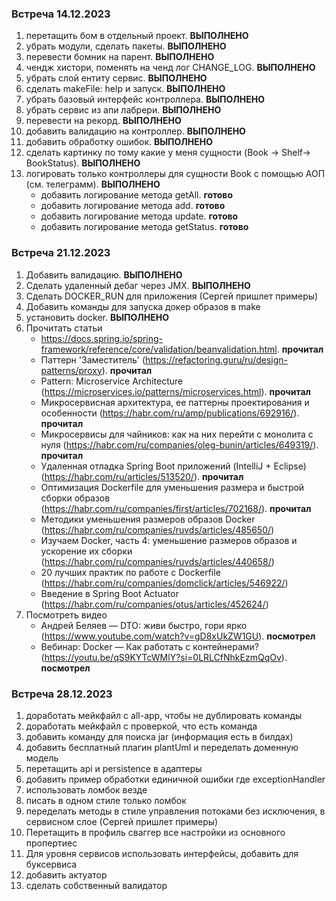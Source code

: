 ### Встреча 14.12.2023
1. перетащить бом в отдельный проект. **ВЫПОЛНЕНО**
2. убрать модули, сделать пакеты. **ВЫПОЛНЕНО**
3. перевести бомник на парент. **ВЫПОЛНЕНО**
4. чендж хистори, поменять на ченд лог CHANGE_LOG. **ВЫПОЛНЕНО**
5. убрать слой ентиту сервис. **ВЫПОЛНЕНО**
6. сделать makeFile: help и запуск. **ВЫПОЛНЕНО**
7. убрать базовый интерфейс контроллера. **ВЫПОЛНЕНО**
8. убрать сервис из апи лабрери. **ВЫПОЛНЕНО**
9. перевести на рекорд. **ВЫПОЛНЕНО**
11. добавить валидацию на контроллер. **ВЫПОЛНЕНО**
12. добавить обработку ошибок. **ВЫПОЛНЕНО**
13. сделать картинку по тому какие у меня сущности (Book -> Shelf-> BookStatus). **ВЫПОЛНЕНО**
14. логировать только контроллеры для сущности Book c помощью АОП (см. телеграмм). **ВЫПОЛНЕНО**
    - добавить логирование метода getAll. **готово**
    - добавить логирование метода add. **готово**
    - добавить логирование метода update. **готово**
    - добавить логирование метода getStatus. **готово**


### Встреча 21.12.2023
1. Добавить валидацию. **ВЫПОЛНЕНО**
2. Сделать удаленный дебаг через JMX. **ВЫПОЛНЕНО**
3. Сделать DOCKER_RUN для приложения (Сергей пришлет примеры)
4. Добавить команды для запуска докер образов в make
5. установить docker. **ВЫПОЛНЕНО**
6. Прочитать статьи
   - https://docs.spring.io/spring-framework/reference/core/validation/beanvalidation.html. **прочитал**
   - Паттерн 'Заместитель' (https://refactoring.guru/ru/design-patterns/proxy). **прочитал**
   - Pattern: Microservice Architecture (https://microservices.io/patterns/microservices.html). **прочитал**
   - Микросервисная архитектура, ее паттерны проектирования и особенности (https://habr.com/ru/amp/publications/692916/). **прочитал**
   - Микросервисы для чайников: как на них перейти с монолита с нуля (https://habr.com/ru/companies/oleg-bunin/articles/649319/). **прочитал**
   - Удаленная отладка Spring Boot приложений (IntelliJ + Eclipse) (https://habr.com/ru/articles/513520/). **прочитал**
   - Оптимизация Dockerfile для уменьшения размера и быстрой сборки образов (https://habr.com/ru/companies/first/articles/702168/). **прочитал**
   - Методики уменьшения размеров образов Docker (https://habr.com/ru/companies/ruvds/articles/485650/)
   - Изучаем Docker, часть 4: уменьшение размеров образов и ускорение их сборки (https://habr.com/ru/companies/ruvds/articles/440658/)
   - 20 лучших практик по работе с Dockerfile (https://habr.com/ru/companies/domclick/articles/546922/)
   - Введение в Spring Boot Actuator (https://habr.com/ru/companies/otus/articles/452624/)
6. Посмотреть видео
   - Андрей Беляев — DTO: живи быстро, гори ярко (https://www.youtube.com/watch?v=gD8xUkZW1GU). **посмотрел**
   - Вебинар: Docker — Как работать с контейнерами? (https://youtu.be/qS9KYTcWMlY?si=0LRLCfNhkEzmQqOv). **посмотрел** 

### Встреча 28.12.2023
1. доработать мейкфайл с all-app, чтобы не дублировать команды
2. доработать мейкфайл с проверкой, что есть команда
3. добавить команду для поиска jar (информация есть в билдах)
4. добавить бесплатный плагин plantUml и переделать доменную модель
5. перетащить api и persistence в адаптеры
6. добавить пример обработки единичной ошибки где exceptionHandler
7. использовать ломбок везде
8. писать в одном стиле только ломбок
9. переделать методы в стиле управления потоками без исключения, в сервисном слое (Сергей пришлет примеры)
10. Перетащить в профиль сваггер все настройки из основного пропертиес
11. Для уровня сервисов использовать интерфейсы, добавить для буксервиса
12. добавить актуатор
13. сделать собственный валидатор

